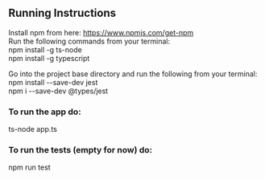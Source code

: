 ## Running Instructions
Install npm from here: https://www.npmjs.com/get-npm  
Run the following commands from your terminal:  
npm install -g ts-node  
npm install -g typescript  

Go into the project base directory and run the following from your terminal:  
npm install --save-dev jest  
npm i --save-dev @types/jest  


### To run the app do:
ts-node app.ts

### To run the tests (empty for now) do:
npm run test